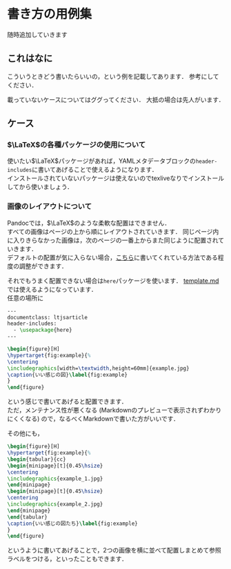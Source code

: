 # 書き方の用例集

随時追加していきます

## これはなに

こういうときどう書いたらいいの，という例を記載してあります．
参考にしてください．

載っていないケースについてはググってください．
大抵の場合は先人がいます．

## ケース

### $\LaTeX$の各種パッケージの使用について

使いたい$\LaTeX$パッケージがあれば，YAMLメタデータブロックの`header-includes`に書いてあげることで使えるようになります．\
インストールされていないパッケージは使えないのでtexliveなりでインストールしてから使いましょう．


### 画像のレイアウトについて

Pandocでは，$\LaTeX$のような柔軟な配置はできません．\
すべての画像はページの上から順にレイアウトされていきます．
同じページ内に入りきらなかった画像は，次のページの一番上からまた同じように配置されていきます．\
デフォルトの配置が気に入らない場合，[こちら](https://qiita.com/Kumassy/items/5b6ae6b99df08fb434d9#-画像のレイアウトについて)に書いてくれている方法である程度の調整ができます．

それでもうまく配置できない場合は`here`パッケージを使います．
[template.md](../template/template.md)では使えるようになっています．\
任意の場所に

```latex
---
documentclass: ltjsarticle
header-includes:
  - \usepackage{here}
---

\begin{figure}[H]
\hypertarget{fig:example}{%
\centering
\includegraphics[width=\textwidth,height=60mm]{example.jpg}
\caption{いい感じの図}\label{fig:example}
}
\end{figure}
```

という感じで書いてあげると配置できます．\
ただ，メンテナンス性が悪くなる (Markdownのプレビューで表示されずわかりにくくなる) ので，なるべくMarkdownで書いた方がいいです．

その他にも，

```latex
\begin{figure}[H]
\hypertarget{fig:example}{%
\begin{tabular}{cc}
\begin{minipage}[t]{0.45\hsize}
\centering
\includegraphics{example_1.jpg}
\end{minipage}
\begin{minipage}[t]{0.45\hsize}
\centering
\includegraphics{example_2.jpg}
\end{minipage}
\end{tabular}
\caption{いい感じの図たち}\label{fig:example}
}
\end{figure}
```

というように書いてあげることで，2つの画像を横に並べて配置しまとめて参照ラベルをつける，といったこともできます．